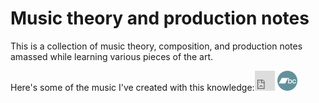 # Music theory and production notes

This is a collection of music theory, composition, and production notes amassed while learning various pieces of the art.

Here's some of the music I've created with this knowledge:<iframe allowtransparency="true" scrolling="no" frameborder="no" src="https://w.soundcloud.com/icon/?url=http%3A%2F%2Fsoundcloud.com%2Flilbill39&color=orange_transparent&size=32" style="width: 32px; height: 32px;" title="ry on soundcloud"></iframe> [![ry on bandcamp](./resources/bandcamp-button-bc-circle-green-32.png)](https://rymusic.bandcamp.com/)
